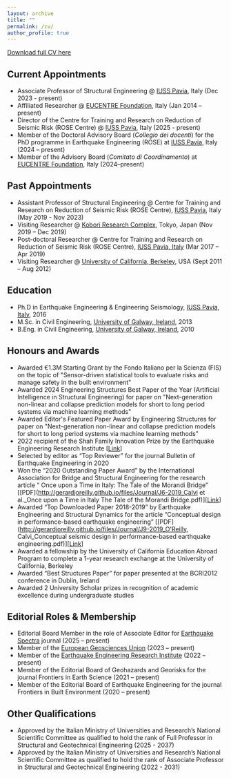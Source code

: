 ```yaml
---
layout: archive
title: ""
permalink: /cv/
author_profile: true
---
```



[Download full CV here](http://gerardjoreilly.github.io/files/Documents/CV_OReilly_Gerard.pdf)









## Current Appointments
* Associate Professor of Structural Engineering @ [IUSS Pavia](https://www.iusspavia.it/it), Italy (Dec 2023  - present)
* Affiliated Researcher @ [EUCENTRE Foundation](https://www.eucentre.it/?lang), Italy (Jan 2014 – present)
* Director of the Centre for Training and Research on Reduction of Seismic Risk (ROSE Centre) @ [IUSS Pavia](https://www.iusspavia.it/it), Italy (2025  - present)
* Member of the Doctoral Advisory Board (*Collegio dei docenti*) for the PhD programme in Earthquake Engineering (ROSE) at [IUSS Pavia](https://www.iusspavia.it/it), Italy (2024 – present)
* Member of the Advisory Board (*Comitato di Coordinamento*) at [EUCENTRE Foundation](https://www.eucentre.it/?lang), Italy (2024–present)


## Past Appointments
* Assistant Professor of Structural Engineering @ Centre for Training and Research on Reduction of Seismic Risk (ROSE Centre), [IUSS Pavia](https://www.iusspavia.it/it), Italy (May 2019  - Nov 2023)
* Visiting Researcher @ [Kobori Research Complex](http://www.kobori-takken.co.jp/index.html), Tokyo, Japan (Nov 2019 – Dec 2019)
* Post-doctoral Researcher @ Centre for Training and Research on Reduction of Seismic Risk (ROSE Centre), [IUSS Pavia, Italy](https://www.iusspavia.it/it) (Mar 2017 –  Apr 2019)
* Visiting Researcher @ [University of California, Berkeley](https://www.berkeley.edu/), USA (Sept 2011 – Aug 2012)

## Education
* Ph.D in Earthquake Engineering & Engineering Seismology, [IUSS Pavia, Italy](https://www.iusspavia.it/it), 2016
* M.Sc. in Civil Engineering, [University of Galway, Ireland](https://www.universityofgalway.ie/), 2013
* B.Eng. in Civil Engineering, [University of Galway, Ireland](https://www.universityofgalway.ie/), 2010

## Honours and Awards
* Awarded €1.3M Starting Grant by the Fondo Italiano per la Scienza (FIS) on the topic of "Sensor-driven statistical tools to evaluate risks and manage safety in the built environment"
* Awarded 2024 Engineering Structures Best Paper of the Year (Artificial Intelligence in Structural Engineering) for paper on "Next-generation non-linear and collapse prediction models for short to long period systems via machine learning methods"
* Awarded Editor's Featured Paper Award by Engineering Structures for paper on "Next-generation non-linear and collapse prediction models for short to long period systems via machine learning methods"
* 2022 recipient of the Shah Family Innovation Prize by the Earthquake Engineering Research Institute [[Link](https://eeri.org/about-eeri/news/13895-2022-shah-family-innovation-prize-awarded-to-gerard-o-reilly)]
* Selected by editor as “Top Reviewer” for the journal Bulletin of Earthquake Engineering in 2020
* Won the “2020 Outstanding Paper Award” by the International Association for Bridge and Structural Engineering for the research article “ Once upon a Time in Italy: The Tale of the Morandi Bridge” [[PDF](http://gerardjoreilly.github.io/files/Journal/J6-2019_Calvi et al._Once upon a Time in Italy The Tale of the Morandi Bridge.pdf)][[Link](https://www.tandfonline.com/doi/full/10.1080/10168664.2018.1558033)]
* Awarded “Top Downloaded Paper 2018-2019” by Earthquake Engineering and Structural Dynamics for the article “Conceptual design in performance-based earthquake engineering” [[PDF](http://gerardjoreilly.github.io/files/Journal/J9-2019_O'Reilly, Calvi_Conceptual seismic design in performance-based earthquake engineering.pdf)][[Link](https://onlinelibrary.wiley.com/doi/10.1002/eqe.3141)]
* Awarded a fellowship by the University of California Education Abroad Program to complete a 1-year research exchange at the University of California, Berkeley
* Awarded “Best Structures Paper” for paper presented at the BCRI2012 conference in Dublin, Ireland
* Awarded 2 University Scholar prizes in recognition of academic excellence during undergraduate studies

## Editorial Roles & Membership
* Editorial Board Member in the role of Associate Editor for [Earthquake Spectra](https://journals.sagepub.com/home/eqs) journal (2025 – present)  
* Member of the [European Geosciences Union](https://www.egu.eu/) (2023 – present)
* Member of the [Earthquake Engineering Research Institute](https://www.eeri.org/) (2022 – present)
* Member of the Editorial Board of Geohazards and Georisks for the journal Frontiers in Earth Science (2021 – present)
* Member of the Editorial Board of Earthquake Engineering for the journal Frontiers in Built Environment (2020 – present)

## Other Qualifications
* Approved by the Italian Ministry of Universities and Research’s National Scientific Committee as qualified to hold the rank of Full Professor in Structural and Geotechnical Engineering (2025 - 2037)
* Approved by the Italian Ministry of Universities and Research’s National Scientific Committee as qualified to hold the rank of Associate Professor in Structural and Geotechnical Engineering (2022 - 2031)
